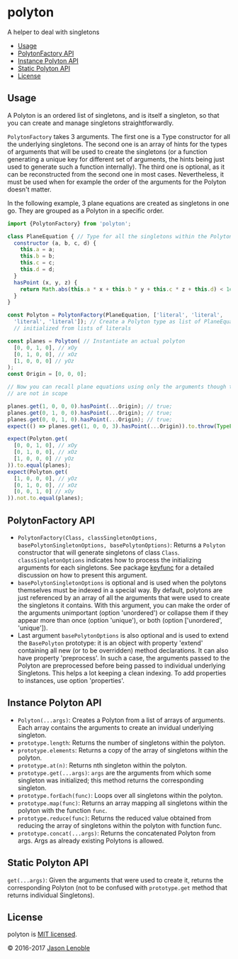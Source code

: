 # polyton

A helper to deal with singletons

  * [Usage](#usage)
  * [PolytonFactory API](#polytonfactory-api)
  * [ Instance Polyton API](#instance-polyton-api)
  * [Static Polyton API](#static-polyton-api)
  * [License](#license)


## Usage

A Polyton is an ordered list of singletons, and is itself a singleton, so that you can create and manage singletons straightforwardly.

`PolytonFactory` takes 3 arguments. The first one is a Type constructor for all the underlying singletons. The second one is an array of hints for the types of arguments that will be used to create the singletons (or a function generating a unique key for different set of arguments, the hints being just used to generate such a function internally). The third one is optional, as it can be reconstructed from the second one in most cases. Nevertheless, it must be used when for example the order of the arguments for the Polyton doesn't matter.

In the following example, 3 plane equations are created as singletons in one go. They are grouped as a Polyton in a specific order.

```js
import {PolytonFactory} from 'polyton';

class PlaneEquation { // Type for all the singletons within the Polyton
  constructor (a, b, c, d) {
    this.a = a;
    this.b = b;
    this.c = c;
    this.d = d;
  }
  hasPoint (x, y, z) {
    return Math.abs(this.a * x + this.b * y + this.c * z + this.d) < 1e-10;
  }
}

const Polyton = PolytonFactory(PlaneEquation, ['literal', 'literal',
  'literal', 'literal']); // Create a Polyton type as list of PlaneEquations
  // initialized from lists of literals

const planes = Polyton( // Instantiate an actual polyton
  [0, 0, 1, 0], // xOy
  [0, 1, 0, 0], // xOz
  [1, 0, 0, 0] // yOz
);
const Origin = [0, 0, 0];

// Now you can recall plane equations using only the arguments though they
// are not in scope

planes.get(1, 0, 0, 0).hasPoint(...Origin); // true;
planes.get(0, 1, 0, 0).hasPoint(...Origin); // true;
planes.get(0, 0, 1, 0).hasPoint(...Origin); // true;
expect(() => planes.get(1, 0, 0, 3).hasPoint(...Origin)).to.throw(TypeError,`Cannot read property 'hasPoint' of undefined`);

expect(Polyton.get(
  [0, 0, 1, 0], // xOy
  [0, 1, 0, 0], // xOz
  [1, 0, 0, 0] // yOz
)).to.equal(planes);
expect(Polyton.get(
  [1, 0, 0, 0], // yOz
  [0, 1, 0, 0], // xOz
  [0, 0, 1, 0] // xOy
)).not.to.equal(planes);
```

## PolytonFactory API

* `PolytonFactory(Class, classSingletonOptions, basePolytonSingletonOptions, basePolytonOptions)`: Returns a `Polyton` constructor that will generate singletons of class `Class`. `classSingletonOptions` indicates how to process the initializing arguments for each singletons. See package [keyfunc](https://www.npmjs.com/package/keyfunc) for a detailed discussion on how to present this argument.
* `basePolytonSingletonOptions` is optional and is used when the polytons themselves must be indexed in a special way. By default, polytons are just referenced by an array of all the arguments that were used to create the singletons it contains. With this argument, you can make the order of the arguments unimportant (option 'unordered') or collapse them if they appear more than once (option 'unique'), or both (option ['unordered', 'unique']).
* Last argument `basePolytonOptions` is also optional and is used to extend the `BasePolyton` prototype: it is an object with property 'extend' containing all new (or to be overridden) method declarations. It can also have property 'preprocess'. In such a case, the arguments passed to the Polyton are preprocessed before being passed to individual underlying Singletons. This helps a lot keeping a clean indexing. To add properties to instances, use option 'properties'.

##  Instance Polyton API

* `Polyton(...args)`: Creates a Polyton from a list of arrays of arguments. Each array contains the arguments to create an invidual underlying singleton.
* `prototype.length`: Returns the number of singletons within the polyton.
* `prototype.elements`: Returns a copy of the array of singletons within the polyton.
* `prototype.at(n)`: Returns nth singleton within the polyton.
* `prototype.get(...args)`: `args` are the arguments from which some singleton was initialized; this method returns the corresponding singleton.
* `prototype.forEach(func)`: Loops over all singletons within the polyton.
* `prototype.map(func)`: Returns an array mapping all singletons within the polyton with the function `func`.
* `prototype.reduce(func)`: Returns the reduced value obtained from reducing the array of singletons within the polyton with function func.
* `prototype.concat(...args)`: Returns the concatenated Polyton from args. Args as already existing Polytons is allowed.

## Static Polyton API

`get(...args)`: Given the arguments that were used to create it, returns the corresponding Polyton (not to be confused with `prototype.get` method that returns individual Singletons).


## License

polyton is [MIT licensed](./LICENSE).

© 2016-2017 [Jason Lenoble](mailto:jason.lenoble@gmail.com)
